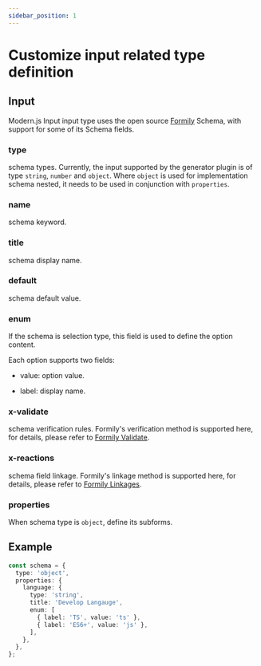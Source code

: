 ```yaml
---
sidebar_position: 1
---
```


# Customize input related type definition

## Input

Modern.js Input input type uses the open source [Formily](https://formilyjs.org/) Schema, with support for some of its Schema fields.

### type

schema types. Currently, the input supported by the generator plugin is of type `string`, `number` and `object`. Where `object` is used for implementation schema nested, it needs to be used in conjunction with `properties`.

### name

schema keyword.

### title

schema display name.

### default

schema default value.

### enum

If the schema is selection type, this field is used to define the option content.

Each option supports two fields:

- value: option value.

- label: display name.

### x-validate

schema verification rules. Formily's verification method is supported here, for details, please refer to [Formily Validate](https://formilyjs.org/zh-CN/guide/advanced/validate).

### x-reactions

schema field linkage. Formily's linkage method is supported here, for details, please refer to [Formily Linkages](https://formilyjs.org/zh-CN/guide/advanced/linkages).

### properties

When schema type is `object`, define its subforms.

## Example

```ts
const schema = {
  type: 'object',
  properties: {
    language: {
      type: 'string',
      title: 'Develop Langauge',
      enum: [
        { label: 'TS', value: 'ts' },
        { label: 'ES6+', value: 'js' },
      ],
    },
  },
};
```
